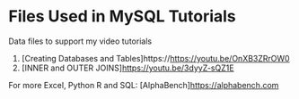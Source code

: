 # Files Used in MySQL Tutorials
Data files to support my video tutorials
1. [Creating Databases and Tables]https://https://youtu.be/OnXB3ZRrOW0
2. [INNER and OUTER JOINS]https://youtu.be/3dyyZ-sQZ1E


For more Excel, Python R and SQL:
[AlphaBench]https://alphabench.com


